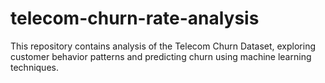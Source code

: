 # telecom-churn-rate-analysis
This repository contains analysis of the Telecom Churn Dataset, exploring customer behavior patterns and predicting churn using machine learning techniques.
